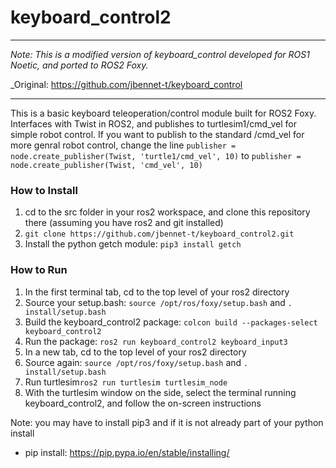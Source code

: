 # keyboard_control2
----------------------------------------------------------------------------------------------------------
_Note: This is a modified version of keyboard_control developed for ROS1 Noetic, and ported to ROS2 Foxy._

_Original: https://github.com/jbennet-t/keyboard_control

----------------------------------------------------------------------------------------------------------


This is a basic keyboard teleoperation/control module built for ROS2 Foxy. Interfaces with Twist in ROS2, and publishes to turtlesim1/cmd_vel for simple robot control. If you want to publish to the standard /cmd_vel for more genral robot control, change the line ```publisher = node.create_publisher(Twist, 'turtle1/cmd_vel', 10)``` to ```publisher = node.create_publisher(Twist, 'cmd_vel', 10)```

### How to Install
1. cd to the src folder in your ros2 workspace, and clone this repository there (assuming you have ros2 and git installed)
2. ```git clone https://github.com/jbennet-t/keyboard_control2.git```
3. Install the python getch module: ```pip3 install getch```

### How to Run
1. In the first terminal tab, cd to the top level of your ros2 directory
2. Source your setup.bash: ```source /opt/ros/foxy/setup.bash``` and ```. install/setup.bash```
3. Build the keyboard_control2 package: ```colcon build --packages-select keyboard_control2```
4. Run the package: ```ros2 run keyboard_control2 keyboard_input3```
5. In a new tab, cd to the top level of your ros2 directory
6. Source again: ```source /opt/ros/foxy/setup.bash``` and ```. install/setup.bash```
7. Run turtlesim```ros2 run turtlesim turtlesim_node```
8. With the turtlesim window on the side, select the terminal running keyboard_control2, and follow the on-screen instructions



Note: you may have to install pip3 and if it is not already part of your python install
* pip install: https://pip.pypa.io/en/stable/installing/
